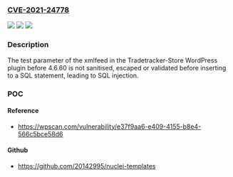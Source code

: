 ### [CVE-2021-24778](https://cve.mitre.org/cgi-bin/cvename.cgi?name=CVE-2021-24778)
![](https://img.shields.io/static/v1?label=Product&message=Tradetracker-Store&color=blue)
![](https://img.shields.io/static/v1?label=Version&message=4.6.60%3C%204.6.60%20&color=brighgreen)
![](https://img.shields.io/static/v1?label=Vulnerability&message=CWE-89%20SQL%20Injection&color=brighgreen)

### Description

The test parameter of the xmlfeed in the Tradetracker-Store WordPress plugin before 4.6.60 is not sanitised, escaped or validated before inserting to a SQL statement, leading to SQL injection.

### POC

#### Reference
- https://wpscan.com/vulnerability/e37f9aa6-e409-4155-b8e4-566c5bce58d6

#### Github
- https://github.com/20142995/nuclei-templates

